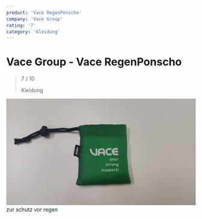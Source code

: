 ```yaml
---
product: 'Vace RegenPonscho'
company: 'Vace Group'
rating: '7'
category: 'Kleidung'
---
```


# Vace Group - Vace RegenPonscho
>
> 7 / 10
>
> Kleidung

![Vace RegenPonscho](./assets/vace-group-vace-regenponscho-7903cd9d-ff43-4533-9a3e-5ed98ce673e5.jpg)
zur schutz vor regen
